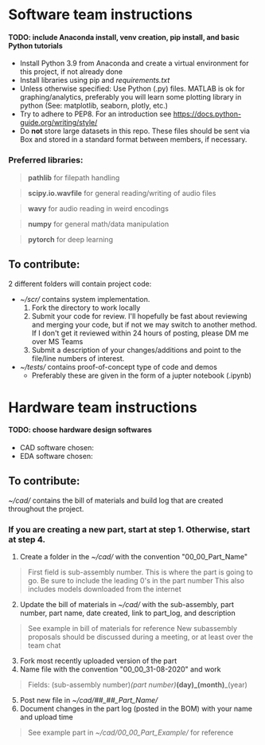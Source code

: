 # Software team instructions

#### TODO: include Anaconda install, venv creation, pip install, and basic Python tutorials
* Install Python 3.9 from Anaconda and create a virtual environment for this project, if not already done
* Install libraries using pip and *requirements.txt*
* Unless otherwise specified: Use Python (.py) files. MATLAB is ok for graphing/analytics, preferably you will learn some plotting library in python (See: matplotlib, seaborn, plotly, etc.)
* Try to adhere to PEP8. For an introduction see https://docs.python-guide.org/writing/style/
* Do **not** store large datasets in this repo. These files should be sent via Box and stored in a standard format between members, if necessary.

### Preferred libraries:
> **pathlib** for filepath handling

> **scipy.io.wavfile** for general reading/writing of audio files

> **wavy** for audio reading in weird encodings

> **numpy** for general math/data manipulation

> **pytorch** for deep learning

## To contribute:
2 different folders will contain project code:
* *~/scr/* contains system implementation.
    1. Fork the directory to work locally
    2. Submit your code for review.
        I'll hopefully be fast about reviewing and merging your code, but if not we may switch to another method.
        If I don't get it reviewed within 24 hours of posting, please DM me over MS Teams
    3. Submit a description of your changes/additions and point to the file/line numbers of interest.
* *~/tests/* contains proof-of-concept type of code and demos
    * Preferably these are given in the form of a jupter notebook (.ipynb)

# Hardware team instructions
#### TODO: choose hardware design softwares
* CAD software chosen:
* EDA software chosen:

## To contribute:
*~/cad/* contains the bill of materials and build log that are created throughout the project.
### If you are creating a new part, start at step 1. Otherwise, start at step 4.
1. Create a folder in the *~/cad/* with the convention "00_00_Part_Name"
> First field is sub-assembly number. This is where the part is going to go.
> Be sure to include the leading 0's in the part number
> This also includes models downloaded from the internet
2. Update the bill of materials in *~/cad/* with the sub-assembly, part number, part name, date created, link to part_log, and description
> See example in bill of materials for reference
> New subassembly proposals should be discussed during a meeting, or at least over the team chat
3. Fork most recently uploaded version of the part
4. Name file with the convention "00_00_31-08-2020" and work
> Fields: (sub-assembly number)_(part number)_**(day)_(month)**_(year)
5. Post new file in *~/cad/##_##_Part_Name/*
6. Document changes in the part log (posted in the BOM) with your name and upload time
> See example part in  *~/cad/00_00_Part_Example/* for reference
